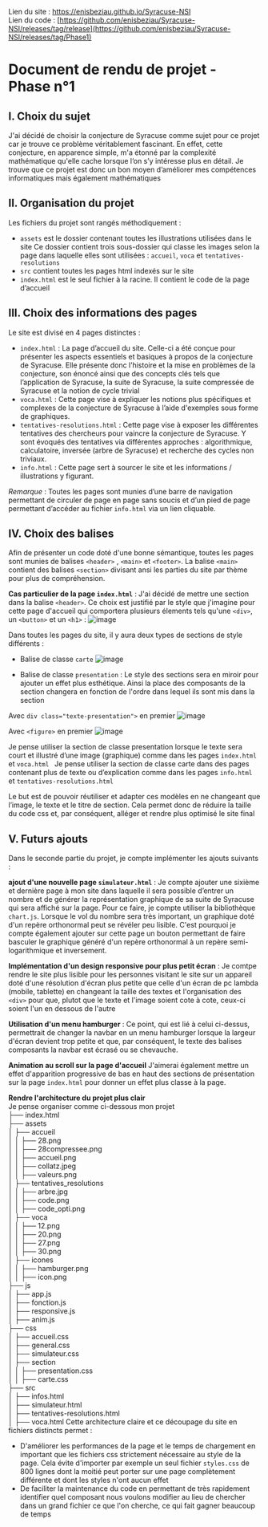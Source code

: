 Lien du site : https://enisbeziau.github.io/Syracuse-NSI  
Lien du code : [https://github.com/enisbeziau/Syracuse-NSI/releases/tag/release](https://github.com/enisbeziau/Syracuse-NSI/releases/tag/Phase1)
# Document de rendu de projet - Phase n°1

## I. Choix du sujet  
J'ai décidé de choisir la conjecture de Syracuse comme sujet pour ce projet car je trouve ce problème véritablement fascinant. En effet, cette conjecture, en apparence simple, m'a étonné par la complexité mathématique qu'elle cache lorsque l’on s’y intéresse plus en détail. Je trouve que ce projet est donc un bon moyen d’améliorer mes compétences informatiques mais également mathématiques

## II. Organisation du projet
Les fichiers du projet sont rangés méthodiquement :
- `assets` est le dossier contenant toutes les illustrations utilisées dans le site
Ce dossier contient trois sous-dossier qui classe les images selon la page dans laquelle elles sont utilisées : `accueil`, `voca` et `tentatives-resolutions`
- `src` contient toutes les pages html indexés sur le site
- `index.html` est le seul fichier à la racine. Il contient le code de la page d’accueil

## III. Choix des informations des pages
Le site est divisé en 4 pages distinctes : 
- `index.html` : La page d’accueil du site. Celle-ci a été conçue pour présenter les aspects essentiels et basiques à propos de la conjecture de Syracuse. Elle présente donc l’histoire et la mise en problèmes de la conjecture, son énoncé ainsi que des concepts clés tels que l’application de Syracuse, la suite de Syracuse, la suite compressée de Syracuse et la notion de cycle trivial
- `voca.html` : Cette page vise à expliquer les notions plus spécifiques et complexes de la conjecture de Syracuse à l’aide d'exemples sous forme de graphiques.
- `tentatives-resolutions.html` : Cette page vise à exposer les différentes tentatives des chercheurs pour vaincre la conjecture de Syracuse. Y sont évoqués des tentatives via différentes approches : algorithmique, calculatoire, inversée (arbre de Syracuse) et recherche des cycles non triviaux.
- `info.html` : Cette page sert à sourcer le site et les informations / illustrations y figurant.

*Remarque* : Toutes les pages sont munies d’une barre de navigation permettant de circuler de page en page sans soucis et d’un pied de page permettant d’accéder au fichier `info.html` via un lien cliquable. 

## IV. Choix des balises
Afin de présenter un code doté d'une bonne sémantique, toutes les pages sont munies de balises `<header>` , `<main>` et `<footer>`. La balise `<main>` contient des balises `<section>` divisant ansi les parties du site par thème pour plus de compréhension.

**Cas particulier de la page `index.html`** : J'ai décidé de mettre une section dans la balise `<header>`. Ce choix est justifié par le style que j'imagine pour cette page d'accueil qui comportera plusieurs élements tels qu'une `<div>`, un `<button>` et un `<h1>` :
![image](https://github.com/enisbeziau/Syracuse-NSI/assets/126325785/21593acf-882f-446a-a63c-64ba96e64a42)

Dans toutes les pages du site, il y aura deux types de sections de style différents : 
- Balise de classe `carte`
![image](https://github.com/enisbeziau/Syracuse-NSI/assets/126325785/9ce3147f-cc28-41ca-afc5-dfd200da38ba)

- Balise de classe `presentation` : Le style des sections sera en miroir pour ajouter un effet plus esthétique. Ainsi la place des composants de la section changera en fonction de l'ordre dans lequel ils sont mis dans la section

Avec `div class="texte-presentation">` en premier
![image](https://github.com/enisbeziau/Syracuse-NSI/assets/126325785/27b46c27-e79e-4c56-8500-41b148163b65)

Avec `<figure>` en premier
![image](https://github.com/enisbeziau/Syracuse-NSI/assets/126325785/444f21e2-309c-4638-a2e7-8d254d4c0c49)

Je pense utiliser la section de classe presentation lorsque le texte sera court et illustré d’une image (graphique) comme dans les pages `index.html` et `voca.html ` 
Je pense utiliser la section de classe carte dans des pages contenant plus de texte ou d’explication comme dans les pages `info.html` et `tentatives-resolutions.html`

Le but est de pouvoir réutiliser et adapter ces modèles en ne changeant que l’image, le texte et le titre de section. Cela permet donc de réduire la taille du code css et, par conséquent, alléger et rendre plus optimisé le site final

## V. Futurs ajouts
Dans le seconde partie du projet, je compte implémenter les ajouts suivants : 

**ajout d'une nouvelle page `simulateur.html`** : Je compte ajouter une sixième et dernière page à mon site dans laquelle il sera possible d’entrer un nombre et de générer la représentation graphique de sa suite de Syracuse qui sera affiché sur la page. Pour ce faire, je compte utiliser la bibliothèque `chart.js`. Lorsque le vol du nombre sera très important, un graphique doté d'un repère orthonormal peut se révéler peu lisible. C'est pourquoi je compte également ajouter sur cette page un bouton permettant de faire basculer le graphique généré d'un repère orthonormal à un repère semi-logarithmique et inversement.

**Implémentation d'un design responsive pour plus petit écran** : Je comtpe rendre le site plus lisible pour les personnes visitant le site sur un appareil doté d'une résolution d'écran plus petite que celle d'un écran de pc lambda (mobile, tablette) en changeant la taille des textes et l'organisation des `<div>` pour que, plutot que le texte et l'image soient cote à cote, ceux-ci soient l'un en dessous de l'autre

**Utilisation d'un menu hamburger** : Ce point, qui est lié à celui ci-dessus, permettrait de changer la navbar en un menu hamburger lorsque la largeur d'écran devient trop petite et que, par conséquent, le texte des balises composants la navbar est écrasé ou se chevauche. 

**Animation au scroll sur la page d'accueil** J'aimerai également mettre un effet d'apparition progressive de bas en haut des sections de présentation sur la page `index.html` pour donner un effet plus classe à la page.

**Rendre l'architecture du projet plus clair**  
Je pense organiser comme ci-dessous mon projet  
├── index.html  
├── assets  
│   ├── accueil  
│   │   ├── 28.png  
│   │   ├── 28compressee.png  
│   │   ├── accueil.png  
│   │   ├── collatz.jpeg  
│   │   ├── valeurs.png  
│   ├── tentatives_resolutions  
│   │   ├── arbre.jpg  
│   │   ├── code.png  
│   │   ├── code_opti.png  
│   ├── voca  
│   │   ├── 12.png  
│   │   ├── 20.png  
│   │   ├── 27.png  
│   │   ├── 30.png  
│   ├── icones  
│   │   ├── hamburger.png  
│   │   ├── icon.png  
├── js  
│   ├── app.js  
│   ├── fonction.js  
│   ├── responsive.js  
│   ├── anim.js  
├── css  
│   ├── accueil.css  
│   ├── general.css  
│   ├── simulateur.css  
│   ├── section  
│   │   ├── presentation.css  
│   │   ├── carte.css  
├── src  
│   ├── infos.html  
│   ├── simulateur.html  
│   ├── tentatives-resolutions.html  
│   ├── voca.html
Cette architecture claire et ce découpage du site en fichiers distincts permet :
- D'améliorer les performances de la page et le temps de chargement en important que les fichiers css strictement nécessaire au style de la page. Cela évite d'importer par exemple un seul fichier `styles.css` de 800 lignes dont la moitié peut porter sur une page complètement différente et dont les styles n'ont aucun effet
- De faciliter la maintenance du code en permettant de très rapidement identifier quel composant nous voulons modifier au lieu de chercher dans un grand fichier ce que l'on cherche, ce qui fait gagner beaucoup de temps
